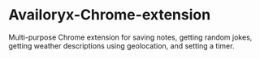 # Availoryx-Chrome-extension
Multi-purpose Chrome extension for saving notes, getting random jokes, getting weather descriptions using geolocation, and setting a timer.
